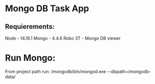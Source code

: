 # Mongo DB Task App

## Requierements:

Node - 14.16.1
Mongo - 4.4.6
Robo 3T - Mongo DB viewer

# Run Mongo:

From project path run:
/mongodb/bin/mongod.exe --dbpath=/mongodb-data/

